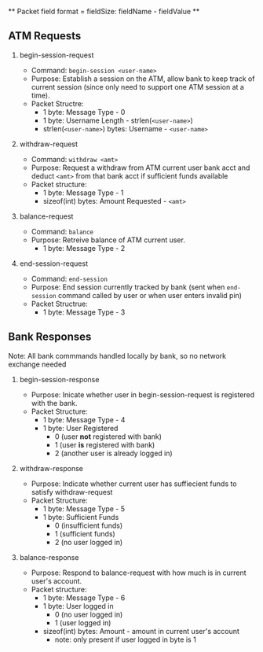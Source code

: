 ** Packet field format = fieldSize: fieldName - fieldValue **

## ATM Requests

1. begin-session-request
    - Command: `begin-session <user-name>`
    - Purpose: Establish a session on the ATM, allow bank to keep track of current session (since only need to support one ATM session at a time).
    - Packet Structre:
        * 1 byte: Message Type - 0
        * 1 byte: Username Length - strlen(`<user-name>`)
        * strlen(`<user-name>`) bytes: Username - `<user-name>`

2. withdraw-request
    - Command: `withdraw <amt>`
    - Purpose: Request a withdraw from ATM current user bank acct and deduct `<amt>` from that bank acct if sufficient funds available
    - Packet structure:
        * 1 byte: Message Type - 1
        * sizeof(int) bytes: Amount Requested - `<amt>`

3. balance-request
    - Command: `balance`
    - Purpose: Retreive balance of ATM current user.
        * 1 byte: Message Type - 2

4. end-session-request
    - Command: `end-session`
    - Purpose: End session currently tracked by bank (sent when `end-session` command called by user or when user enters invalid pin)
    - Packet Structrue:
        * 1 byte: Message Type - 3

## Bank Responses

Note: All bank commmands handled locally by bank, so no network exchange needed

1. begin-session-response
    - Purpose: Inicate whether user in begin-session-request is registered with the bank.
    - Packet Structure:
        * 1 byte: Message Type - 4
        * 1 byte: User Registered
            - 0 (user **not** registered with bank)
            - 1 (user **is** registered with bank)
            - 2 (another user is already logged in)

2. withdraw-response
    - Purpose: Indicate whether current user has suffiecient funds to satisfy withdraw-request
    - Packet Structure:
        * 1 byte: Message Type - 5
        * 1 byte: Sufficient Funds
            - 0 (insufficient funds)
            - 1 (sufficient funds)
            - 2 (no user logged in)

3. balance-response
    - Purpose: Respond to balance-request with how much is in current user's account.
    - Packet structure:
        * 1 byte: Message Type - 6
        * 1 byte: User logged in
            - 0 (no user logged in)
            - 1 (user logged in)
        * sizeof(int) bytes: Amount - amount in current user's account
            - note: only present if user logged in byte is 1
